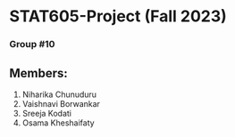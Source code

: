 # STAT605-Project (Fall 2023)

### Group #10 

## Members:
1. Niharika Chunuduru
2. Vaishnavi Borwankar
3. Sreeja Kodati
4. Osama Kheshaifaty
